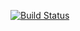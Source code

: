 [![Build Status](https://travis-ci.org/sasuolander/BlogBackEnd.svg?branch=master)](https://travis-ci.org/sasuolander/BlogBackEnd)

